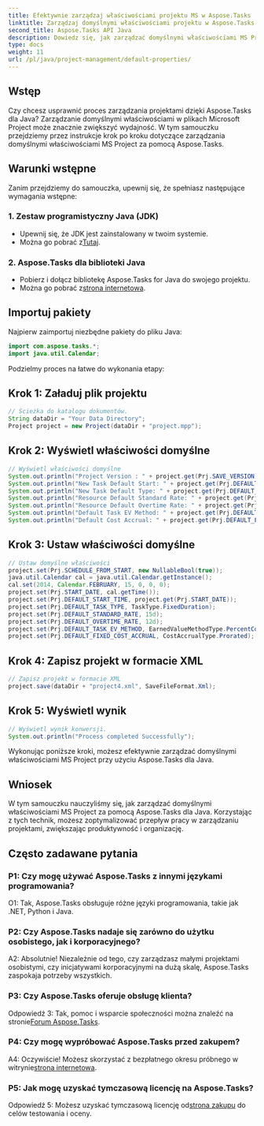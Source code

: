 ```yaml
---
title: Efektywnie zarządzaj właściwościami projektu MS w Aspose.Tasks
linktitle: Zarządzaj domyślnymi właściwościami projektu w Aspose.Tasks
second_title: Aspose.Tasks API Java
description: Dowiedz się, jak zarządzać domyślnymi właściwościami MS Project za pomocą Aspose.Tasks dla Java. Usprawnij przepływ pracy w zarządzaniu projektami bez wysiłku.
type: docs
weight: 11
url: /pl/java/project-management/default-properties/
---
```

## Wstęp
Czy chcesz usprawnić proces zarządzania projektami dzięki Aspose.Tasks dla Java? Zarządzanie domyślnymi właściwościami w plikach Microsoft Project może znacznie zwiększyć wydajność. W tym samouczku przejdziemy przez instrukcje krok po kroku dotyczące zarządzania domyślnymi właściwościami MS Project za pomocą Aspose.Tasks.
## Warunki wstępne
Zanim przejdziemy do samouczka, upewnij się, że spełniasz następujące wymagania wstępne:
### 1. Zestaw programistyczny Java (JDK)
   - Upewnij się, że JDK jest zainstalowany w twoim systemie.
   -  Można go pobrać z[Tutaj](https://www.oracle.com/java/technologies/javase-jdk11-downloads.html).
### 2. Aspose.Tasks dla biblioteki Java
   - Pobierz i dołącz bibliotekę Aspose.Tasks for Java do swojego projektu.
   -  Można go pobrać z[strona internetowa](https://releases.aspose.com/tasks/java/).
## Importuj pakiety
Najpierw zaimportuj niezbędne pakiety do pliku Java:
```java
import com.aspose.tasks.*;
import java.util.Calendar;
```
Podzielmy proces na łatwe do wykonania etapy:
## Krok 1: Załaduj plik projektu
```java
// Ścieżka do katalogu dokumentów.
String dataDir = "Your Data Directory";
Project project = new Project(dataDir + "project.mpp");
```
## Krok 2: Wyświetl właściwości domyślne
```java
// Wyświetl właściwości domyślne
System.out.println("Project Version : " + project.get(Prj.SAVE_VERSION));
System.out.println("New Task Default Start: " + project.get(Prj.DEFAULT_START_TIME));
System.out.println("New Task Default Type: " + project.get(Prj.DEFAULT_TASK_TYPE));
System.out.println("Resource Default Standard Rate: " + project.get(Prj.DEFAULT_STANDARD_RATE));
System.out.println("Resource Default Overtime Rate: " + project.get(Prj.DEFAULT_OVERTIME_RATE));
System.out.println("Default Task EV Method: " + project.get(Prj.DEFAULT_TASK_EV_METHOD));
System.out.println("Default Cost Accrual: " + project.get(Prj.DEFAULT_FIXED_COST_ACCRUAL));
```
## Krok 3: Ustaw właściwości domyślne
```java
// Ustaw domyślne właściwości
project.set(Prj.SCHEDULE_FROM_START, new NullableBool(true));
java.util.Calendar cal = java.util.Calendar.getInstance();
cal.set(2014, Calendar.FEBRUARY, 15, 0, 0, 0);
project.set(Prj.START_DATE, cal.getTime());
project.set(Prj.DEFAULT_START_TIME, project.get(Prj.START_DATE));
project.set(Prj.DEFAULT_TASK_TYPE, TaskType.FixedDuration);
project.set(Prj.DEFAULT_STANDARD_RATE, 15d);
project.set(Prj.DEFAULT_OVERTIME_RATE, 12d);
project.set(Prj.DEFAULT_TASK_EV_METHOD, EarnedValueMethodType.PercentComplete);
project.set(Prj.DEFAULT_FIXED_COST_ACCRUAL, CostAccrualType.Prorated);
```
## Krok 4: Zapisz projekt w formacie XML
```java
// Zapisz projekt w formacie XML
project.save(dataDir + "project4.xml", SaveFileFormat.Xml);
```
## Krok 5: Wyświetl wynik
```java
// Wyświetl wynik konwersji.
System.out.println("Process completed Successfully");
```
Wykonując poniższe kroki, możesz efektywnie zarządzać domyślnymi właściwościami MS Project przy użyciu Aspose.Tasks dla Java.
## Wniosek
W tym samouczku nauczyliśmy się, jak zarządzać domyślnymi właściwościami MS Project za pomocą Aspose.Tasks dla Java. Korzystając z tych technik, możesz zoptymalizować przepływ pracy w zarządzaniu projektami, zwiększając produktywność i organizację.
## Często zadawane pytania
### P1: Czy mogę używać Aspose.Tasks z innymi językami programowania?
O1: Tak, Aspose.Tasks obsługuje różne języki programowania, takie jak .NET, Python i Java.
### P2: Czy Aspose.Tasks nadaje się zarówno do użytku osobistego, jak i korporacyjnego?
A2: Absolutnie! Niezależnie od tego, czy zarządzasz małymi projektami osobistymi, czy inicjatywami korporacyjnymi na dużą skalę, Aspose.Tasks zaspokaja potrzeby wszystkich.
### P3: Czy Aspose.Tasks oferuje obsługę klienta?
Odpowiedź 3: Tak, pomoc i wsparcie społeczności można znaleźć na stronie[Forum Aspose.Tasks](https://forum.aspose.com/c/tasks/15).
### P4: Czy mogę wypróbować Aspose.Tasks przed zakupem?
 A4: Oczywiście! Możesz skorzystać z bezpłatnego okresu próbnego w witrynie[strona internetowa](https://releases.aspose.com/).
### P5: Jak mogę uzyskać tymczasową licencję na Aspose.Tasks?
 Odpowiedź 5: Możesz uzyskać tymczasową licencję od[strona zakupu](https://purchase.aspose.com/temporary-license/) do celów testowania i oceny.